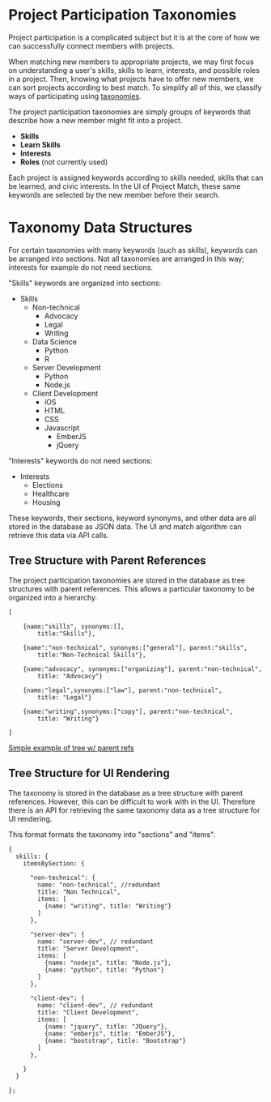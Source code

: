 # Project Participation Taxonomies

Project participation is a complicated subject but it is at the core of how we can successfully connect members with projects. 

When matching new members to appropriate projects, we may first focus on understanding a user's skills, skills to learn, interests, and possible roles in a project. Then, knowing what projects have to offer new members, we can sort projects according to best match. To simplify all of this, we classify ways of participating using [taxonomies](https://en.wikipedia.org/wiki/Taxonomy_(general)).

The project participation taxonomies are simply groups of keywords that describe how a new member might fit into a project. 

* **Skills**
* **Learn Skills**
* **Interests**
* **Roles** (not currently used)

Each project is assigned keywords according to skills needed, skills that can be learned, and civic interests. In the UI of Project Match, these same keywords are selected by the new member before their search. 

# Taxonomy Data Structures

For certain taxonomies with many keywords (such as skills), keywords can be arranged into sections. Not all taxonomies are arranged in this way; interests for example do not need sections.

"Skills" keywords are organized into sections:

* Skills
  * Non-technical
    * Advocacy
    * Legal
    * Writing
  * Data Science
    * Python
    * R
  * Server Development
    * Python
    * Node.js
  * Client Development
    * iOS
    * HTML
    * CSS
    * Javascript
    	* EmberJS
    	* jQuery

"Interests" keywords do not need sections:

* Interests
  * Elections
  * Healthcare
  * Housing

These keywords, their sections, keyword synonyms, and other data are all stored in the database as JSON data. The UI and match algorithm can retrieve this data via API calls.

## Tree Structure with Parent References

The project participation taxonomies are stored in the database as tree structures with parent references. This allows a particular taxonomy to be organized into a hierarchy.

```
[

	{name:"skills", synonyms:[], 
		title:"Skills"},

	{name":"non-technical", synonyms:["general"], parent:"skills", 
		title:"Non-Technical Skills"},

	{name:"advocacy", synonyms:["organizing"], parent:"non-technical",
		title: "Advocacy"}

	{name:"legal",synonyms:["law"], parent:"non-technical",
		title: "Legal"}

	{name:"writing",synonyms:["copy"], parent:"non-technical",
		title: "Writing"}

]
```

[Simple example of tree w/ parent refs](https://docs.mongodb.com/manual/tutorial/model-tree-structures-with-parent-references/)

## Tree Structure for UI Rendering

The taxonomy is stored in the database as a tree structure with parent references. However, this can be difficult to work with in the UI. Therefore there is an API for retrieving the same taxonomy data as a tree structure for UI rendering.

This format formats the taxonomy into "sections" and "items".


```
{
  skills: {
    itemsBySection: {
      
      "non-technical": {
        name: "non-technical", //redundant
        title: "Non Technical",
        items: [
          {name: "writing", title: "Writing"}
        ]
      },

      "server-dev": {
        name: "server-dev", // redundant
        title: "Server Development",
        items: [
          {name: "nodejs", title: "Node.js"},
          {name: "python", title: "Python"}
        ]
      },

      "client-dev": {
        name: "client-dev", // redundant
        title: "Client Development",
        items: [
          {name: "jquery", title: "JQuery"},
          {name: "emberjs", title: "EmberJS"},
          {name: "bootstrap", title: "Bootstrap"}
        ]
      },
	  
    }
  }

};
 ```
